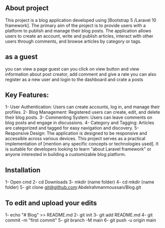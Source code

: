 ## About project

This project is a blog application developed using [Bootstrap 5 /Laravel 10 framework]. The primary aim of the project is to provide users with a platform to publish and manage their blog posts. The application allows users to create an account, write and publish articles, interact with other users through comments, and browse articles by category or tags.

## as a guest

you can view a page guest can you click on view button and view information about post creator, add comment and give a rate you can also register as a new user and login to the dashboard and crate a posts

## Key Features:

1- User Authentication: Users can create accounts, log in, and manage their profiles.
2- Blog Management: Registered users can create, edit, and delete their blog posts.
3- Commenting System: Users can leave comments on blog posts and engage in discussions.
4- Category and Tagging: Articles are categorized and tagged for easy navigation and discovery.
5- Responsive Design: The application is designed to be responsive and accessible across various devices.
This project serves as a practical implementation of [mention any specific concepts or technologies used]. It is suitable for developers looking to learn "about Laravel framework" or anyone interested in building a customizable blog platform.

## Installation

1- Open cmd
2- cd Downloads
3- mkdir (name folder)
4- cd mkdir (name folder)
5- git clone git@github.com:Abdelrahmanmoussan/Blog.git

## To edit and upload your edits

1- echo "# Blog" >> README.md
2- git init
3- git add README.md
4- git commit -m "first commit"
5- git branch -M main
6- git push -u origin main

